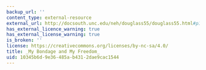 ```yaml
---
backup_url: ''
content_type: external-resource
external_url: http://docsouth.unc.edu/neh/douglass55/douglass55.html#p185
has_external_licence_warning: true
has_external_license_warning: true
is_broken: ''
license: https://creativecommons.org/licenses/by-nc-sa/4.0/
title: _My Bondage and My Freedom_
uid: 10345b6d-9e36-485a-b431-2dae9cac1544
---
```

